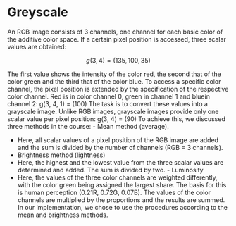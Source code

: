 # Greyscale

An RGB image consists of 3 channels, one channel for each basic color of the additive color space. If a certain pixel position is accessed, three scalar values are obtained:

$$g(3, 4) = (135, 100, 35)$$

The first value shows the intensity of the color red, the second that of the color green and the third that of the color blue. To access a specific color channel, the pixel position is extended by the specification of the respective color channel. Red is in color channel 0, green in channel 1 and bluein channel 2:
g(3, 4, 1) = (100)
The task is to convert these values into a grayscale image. Unlike RGB images, grayscale images provide only one scalar value per pixel position:
g(3, 4) = (90)
To achieve this, we discussed three methods in the course: - Mean method (average).
- Here, all scalar values of a pixel position of the RGB image are added and the sum is divided by the number of channels (RGB = 3 channels).
- Brightness method (lightness)
- Here, the highest and the lowest value from the three scalar values
are determined and added. The sum is divided by two. - Luminosity
- Here, the values of the three color channels are weighted differently, with the color green being assigned the largest share. The basis for this is human perception (0.21R, 0.72G, 0.07B). The values of the color channels are multiplied by the proportions and the results are summed.
In our implementation, we chose to use the procedures according to the mean and brightness methods.
